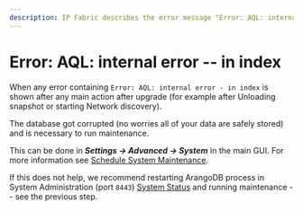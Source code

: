 ```yaml
---
description: IP Fabric describes the error message "Error: AQL: internal error - in index" that may occur and how to fix it.
---
```


# Error: AQL: internal error -- in index

When any error containing `Error: AQL: internal error - in index` is
shown after any main action after upgrade (for example after Unloading
snapshot or starting Network discovery).

The database got corrupted (no worries all of your data are safely
stored) and is necessary to run maintenance.

This can be done in **_Settings → Advanced → System_** in the main GUI.
For more information see [Schedule System Maintenance](../../../../IP_Fabric_Settings/advanced/system/system_maitenance.md).

If this does not help, we recommend restarting ArangoDB process in
System Administration (port `8443`) [System Status](../../../../System_Administration/Administrative_Interface/system_status.md) and
running maintenance -- see the previous step.
